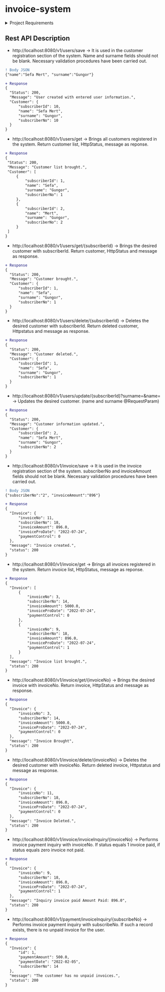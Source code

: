 # invoice-system


<details>
  <summary>Project Requirements</summary>

- Bir müşteri bilgisi alıp kayıt eden, bir fatura bilgisi kayıt eden ve bu bilgileri sorgulayan restApi ler olacak.
  
- Bir de ödenmiş statüsünde gözüken fatura kaydı oluşturalım. Müşterinin faturası sorgulandığında ödenmemiş faturanın bulunmadığına dair response code ve mesaj dönülsün. (Fatura sorgulama faturaId ve müşteri numarası ile yapılmalı)
  
- Oluşturulan müşteri kaydı ve fatura kaydı için id bilgisi ile silme işlemleri yapan 2 servis olsun.
  
- Fatura kaydı oluşturulacak, kayıt sorgulanabilecek.
  
- Müşteri bilgisi update eden bir servis olacak.

- Bu işlemlerin postgreSql e giden sorgular ile yapacağız. Respository bağlantısı olmalı.
  
- Proje bir maven projesi olacak. Springboot framework ü ile ve SOLID prensiplerine uygun şekilde yazılacak.


  3 adet tablo yeterli. Fatura, User, Payment

  Payment işlemini doğrudan yapılmış gibi hazır kayıt oluşturulması
yeterli.

  Servisler ResponseEntity tipinde cevap dönmeli.
</details>

## Rest API Description
  
  - http://localhost:8080/v1/users/save -> It is used in the customer registration section of the system. Name and surname fields should not be blank. Necessary validation procedures have been carried out. 
  ```diff
  ! Body JSON
  {"name":"Sefa Mert", "surname":"Gungor"}
  ```
  
  ```diff
  + Response
  {
    "Status": 200,
    "Message": "User created with entered user information.",
    "Customer": {
        "subscriberId": 10,
        "name": "Sefa Mert",
        "surname": "Gungor",
        "subscriberNo": 10
    }
}
  ```
  - http://localhost:8080/v1/users/get -> Brings all customers registered in the system. Return customer list, HttpStatus, message as reponse.
   ```diff
  + Response
  {
    "Status": 200,
    "Message": "Customer list brought.",
    "Customer": [
        {
            "subscriberId": 1,
            "name": "Sefa",
            "surname": "Gungor",
            "subscriberNo": 1
        },
        {
            "subscriberId": 2,
            "name": "Mert",
            "surname": "Gungor",
            "subscriberNo": 2
        }
    ]
}
  ```
  - http://localhost:8080/v1/users/get/{subscriberId} -> Brings the desired customer with subscriberId. Return customer, HttpStatus and message as response.
  ```diff
  + Response
  {
    "Status": 200,
    "Message": "Customer brought.",
    "Customer": {
        "subscriberId": 1,
        "name": "Sefa",
        "surname": "Gungor",
        "subscriberNo": 1
    }
}
  ```
  - http://localhost:8080/v1/users/delete/{subscriberId} -> Deletes the desired customer with subscriberId. Return deleted customer, Httpstatus and message as response.
  ```diff
  + Response
  {
    "Status": 200,
    "Message": "Customer deleted.",
    "Customer": {
        "subscriberId": 1,
        "name": "Sefa",
        "surname": "Gungor",
        "subscriberNo": 1
    }
}
  ```
  - http://localhost:8080/v1/users/update/{subscriberId}?surname=&name= -> Updates the desired customer. (name and surname @RequestParam)
  ```diff
  + Response
 {
    "Status": 200,
    "Message": "Customer information updated.",
    "Customer": {
        "subscriberId": 2,
        "name": "Sefa Mert",
        "surname": "Gungor",
        "subscriberNo": 2
    }
}
  ```
  - http://localhost:8080/v1/invoice/save -> It is used in the invoice registration section of the system. subscriberNo and invoiceAmount fields should not be blank. Necessary validation procedures have been carried out.
  ```diff
  ! Body JSON
  {"subscriberNo":"2", "invoiceAmount":"896"}
  ```
  ```diff
  + Response
  {
    "Invoice": {
        "invoiceNo": 11,
        "subscriberNo": 18,
        "invoiceAmount": 896.0,
        "invoiceProDate": "2022-07-24",
        "paymentControl": 0
    },
    "message": "Invoice created.",
    "status": 200
}
  ```
  - http://localhost:8080/v1/invoice/get -> Brings all invoices registered in the system. Return invoice list, HttpStatus, message as reponse.
  ```diff
  + Response
  {
    "Invoice": [
        {
            "invoiceNo": 3,
            "subscriberNo": 14,
            "invoiceAmount": 5000.0,
            "invoiceProDate": "2022-07-24",
            "paymentControl": 0
        },
        {
            "invoiceNo": 9,
            "subscriberNo": 18,
            "invoiceAmount": 896.0,
            "invoiceProDate": "2022-07-24",
            "paymentControl": 1
        }
    ],
    "message": "Invoice list brought.",
    "status": 200
}
  ```
  - http://localhost:8080/v1/invoice/get/{invoiceNo} -> Brings the desired invoice with invoiceNo. Return invoice, HttpStatus and message as response.
  ```diff
  + Response
  {
    "Invoice": {
        "invoiceNo": 3,
        "subscriberNo": 14,
        "invoiceAmount": 5000.0,
        "invoiceProDate": "2022-07-24",
        "paymentControl": 0
    },
    "message": "Invoice Brought",
    "status": 200
}
  ```
  - http://localhost:8080/v1/invoice/delete/{invoiceNo} -> Deletes the desired customer with invoiceNo. Return deleted invoice, Httpstatus and message as response.
  ```diff
  + Response
  {
    "Invoice": {
        "invoiceNo": 11,
        "subscriberNo": 18,
        "invoiceAmount": 896.0,
        "invoiceProDate": "2022-07-24",
        "paymentControl": 0
    },
    "message": "Invoice Deleted.",
    "status": 200
}
  ```
  - http://localhost:8080/v1/invoice/invoiceInquiry/{invoiceNo} -> Performs invoice payment inquiry with invoiceNo. If status equals 1 invoice paid, if status equals zero invoice not paid. 
  ```diff
  + Response
  {
    "Invoice": {
        "invoiceNo": 9,
        "subscriberNo": 18,
        "invoiceAmount": 896.0,
        "invoiceProDate": "2022-07-24",
        "paymentControl": 1
    },
    "message": "Inquiry invoice paid Amount Paid: 896.0",
    "status": 200
}
  ```
  - http://localhost:8080/v1/payment/invoiceInquiry/{subscribeNo} -> Performs invoice payment inquiry with subscribeNo. If such a record exists, there is no unpaid invoice for the user.
  ```diff
  + Response
  {
    "Invoice": {
        "id": 1,
        "paymentAmount": 500.0,
        "paymentDate": "2022-02-05",
        "subscriberNo": 14
    },
    "message": "The customer has no unpaid invoices.",
    "status": 200
}
  ```
  
